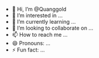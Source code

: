 - 👋 Hi, I’m @Quanggold
- 👀 I’m interested in ...
- 🌱 I’m currently learning ...
- 💞️ I’m looking to collaborate on ...
- 📫 How to reach me ...
- 😄 Pronouns: ...
- ⚡ Fun fact: ...

<!---
Quanggold/Quanggold is a ✨ special ✨ repository because its `README.md` (this file) appears on your GitHub profile.
You can click the Preview link to take a look at your changes.
--->
